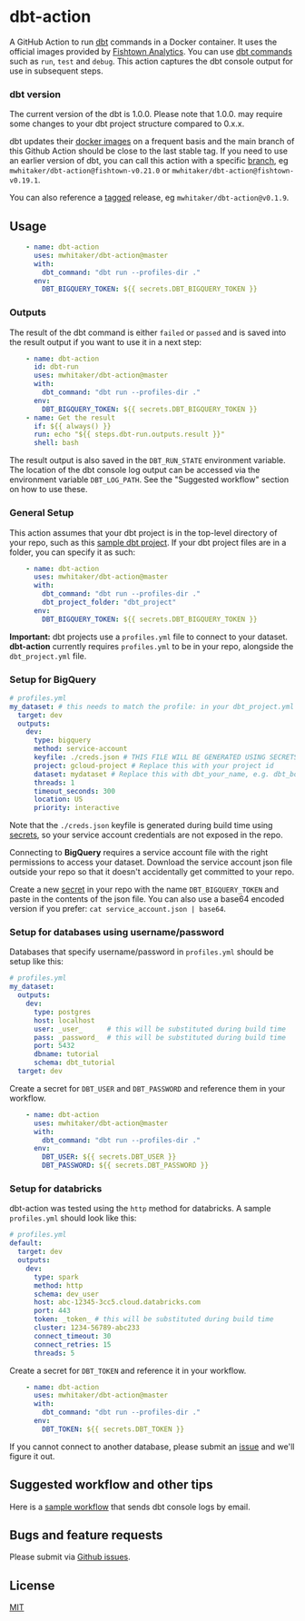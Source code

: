 # dbt-action

A GitHub Action to run [dbt](https://www.getdbt.com) commands in a Docker container. It uses the official images provided by [Fishtown Analytics](https://hub.docker.com/r/fishtownanalytics/dbt/tags). You can use [dbt commands](https://docs.getdbt.com/reference/dbt-commands) such as `run`, `test` and `debug`. This action captures the dbt console output for use in subsequent steps.

### dbt version
The current version of the dbt is 1.0.0. Please note that 1.0.0. may require some changes to your dbt project structure compared to 0.x.x.

dbt updates their [docker images](https://hub.docker.com/r/fishtownanalytics/dbt/tags?page=1&ordering=last_updated) on a frequent basis and the main branch of this Github Action should be close to the last stable tag. If you need to use an earlier version of dbt, you can call this action with a specific [branch](https://github.com/mwhitaker/dbt-action/branches), eg `mwhitaker/dbt-action@fishtown-v0.21.0` or `mwhitaker/dbt-action@fishtown-v0.19.1`.

You can also reference a [tagged](https://github.com/mwhitaker/dbt-action/releases) release, eg `mwhitaker/dbt-action@v0.1.9`.

## Usage

```yml
    - name: dbt-action
      uses: mwhitaker/dbt-action@master
      with:
        dbt_command: "dbt run --profiles-dir ."
      env:
        DBT_BIGQUERY_TOKEN: ${{ secrets.DBT_BIGQUERY_TOKEN }}
```
### Outputs

The result of the dbt command is either `failed` or `passed` and is saved into the result output if you want to use it in a next step:

```yml
    - name: dbt-action
      id: dbt-run
      uses: mwhitaker/dbt-action@master
      with:
        dbt_command: "dbt run --profiles-dir ."
      env:
        DBT_BIGQUERY_TOKEN: ${{ secrets.DBT_BIGQUERY_TOKEN }}
    - name: Get the result
      if: ${{ always() }}
      run: echo "${{ steps.dbt-run.outputs.result }}"
      shell: bash
```
The result output is also saved in the `DBT_RUN_STATE` environment variable. The location of the dbt console log output can be accessed via the environment variable `DBT_LOG_PATH`. See the "Suggested workflow" section on how to use these.

### General Setup

This action assumes that your dbt project is in the top-level directory of your repo, such as this [sample dbt project](https://github.com/fishtown-analytics/jaffle_shop). If your dbt project files are in a folder, you can specify it as such:

```yml
    - name: dbt-action
      uses: mwhitaker/dbt-action@master
      with:
        dbt_command: "dbt run --profiles-dir ."
        dbt_project_folder: "dbt_project"
      env:
        DBT_BIGQUERY_TOKEN: ${{ secrets.DBT_BIGQUERY_TOKEN }}
```
**Important:** dbt projects use a `profiles.yml` file to connect to your dataset. **dbt-action** currently requires `profiles.yml` to be in your repo, alongside the `dbt_project.yml` file. 

### Setup for BigQuery

```yml
# profiles.yml
my_dataset: # this needs to match the profile: in your dbt_project.yml file
  target: dev
  outputs:
    dev:
      type: bigquery
      method: service-account
      keyfile: ./creds.json # THIS FILE WILL BE GENERATED USING SECRETS DURING BUILD TIME
      project: gcloud-project # Replace this with your project id
      dataset: mydataset # Replace this with dbt_your_name, e.g. dbt_bob
      threads: 1
      timeout_seconds: 300
      location: US
      priority: interactive
```
Note that the `./creds.json` keyfile is generated during build time using [secrets](https://docs.github.com/en/actions/reference/encrypted-secrets), so your service account credentials are not exposed in the repo.


Connecting to **BigQuery** requires a service account file with the right permissions to access your dataset. Download the service account json file outside your repo so that it doesn't accidentally get committed to your repo.

Create a new [secret](https://docs.github.com/en/actions/reference/encrypted-secrets) in your repo with the name `DBT_BIGQUERY_TOKEN` and paste in the contents of the json file. You can also use a base64 encoded version if you prefer: `cat service_account.json | base64`.

### Setup for databases using username/password
Databases that specify username/password in `profiles.yml` should be setup like this:

```yml
# profiles.yml
my_dataset:
  outputs:
    dev:
      type: postgres
      host: localhost
      user: _user_      # this will be substituted during build time
      pass: _password_  # this will be substituted during build time
      port: 5432
      dbname: tutorial
      schema: dbt_tutorial
  target: dev
```
Create a secret for `DBT_USER` and `DBT_PASSWORD` and reference them in your workflow.
```yml
    - name: dbt-action
      uses: mwhitaker/dbt-action@master
      with:
        dbt_command: "dbt run --profiles-dir ."
      env:
        DBT_USER: ${{ secrets.DBT_USER }}
        DBT_PASSWORD: ${{ secrets.DBT_PASSWORD }}
```

### Setup for databricks
dbt-action was tested using the `http` method for databricks. A sample `profiles.yml` should look like this:

```yml
# profiles.yml
default:
  target: dev
  outputs:
    dev:
      type: spark
      method: http
      schema: dev_user
      host: abc-12345-3cc5.cloud.databricks.com
      port: 443
      token: _token_ # this will be substituted during build time
      cluster: 1234-56789-abc233
      connect_timeout: 30
      connect_retries: 15
      threads: 5
```
Create a secret for `DBT_TOKEN` and reference it in your workflow.
```yml
    - name: dbt-action
      uses: mwhitaker/dbt-action@master
      with:
        dbt_command: "dbt run --profiles-dir ."
      env:
        DBT_TOKEN: ${{ secrets.DBT_TOKEN }}
```

If you cannot connect to another database, please submit an [issue](https://github.com/mwhitaker/dbt-action/issues) and we'll figure it out.

## Suggested workflow and other tips

Here is a [sample workflow](https://github.com/mwhitaker/dbt-action-sample) that sends dbt console logs by email.

## Bugs and feature requests
Please submit via [Github issues](https://github.com/mwhitaker/dbt-action/issues).
## License

[MIT](LICENSE)